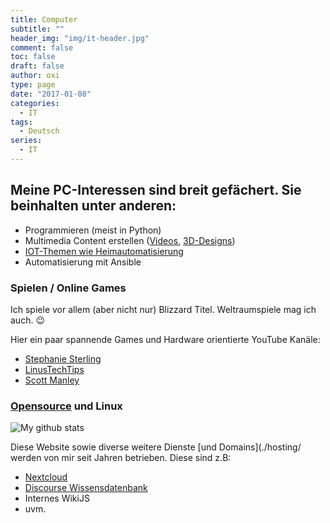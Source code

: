 ```yaml
---
title: Computer
subtitle: ""
header_img: "img/it-header.jpg"
comment: false
toc: false
draft: false
author: oxi
type: page
date: "2017-01-08"
categories:
  - IT
tags:
  - Deutsch
series:
  - IT
---
```

## Meine PC-Interessen sind breit gefächert. Sie beinhalten&nbsp;unter anderen:

* Programmieren (meist in Python)
* Multimedia Content erstellen (<a href="https://www.youtube.com/user/oxivanisher/videos" target="_blank" rel="noopener">Videos</a>, <a href="http://www.thingiverse.com/oxivanisher/designs" target="_blank" rel="noopener">3D-Designs</a>)
* [IOT-Themen wie Heimautomatisierung](./jamesii/)
* Automatisierung mit Ansible

### Spielen / Online Games

Ich spiele vor allem (aber nicht nur) Blizzard Titel. Weltraumspiele mag ich auch. 😉

Hier ein paar spannende Games und Hardware orientierte YouTube Kanäle:

* <a href="https://www.youtube.com/channel/UCWCw2Sd7RlYJ2yuNVHDWNOA" target="_blank" rel="noopener">Stephanie Sterling</a>
* <a href="https://www.youtube.com/channel/UCXuqSBlHAE6Xw-yeJA0Tunw" target="_blank" rel="noopener">LinusTechTips</a>
* <a href="https://www.youtube.com/channel/UCxzC4EngIsMrPmbm6Nxvb-A" target="_blank" rel="noopener">Scott Manley</a>

### <a href="https://github.com/oxivanisher" target="_blank" rel="noopener">Opensource</a> und Linux
![My github stats](https://github-readme-stats.vercel.app/api?username=oxivanisher&show_icons=true)

Diese Website sowie diverse weitere Dienste [und Domains](./hosting/ werden von mir seit Jahren betrieben. Diese sind z.B:

* <a href="https://cloud.oxi.ch" target="_blank" rel="noopener">Nextcloud</a>
* <a href="https://ask.oxi.ch" target="_blank" rel="noopener">Discourse Wissensdatenbank</a>
* Internes WikiJS
* uvm.

